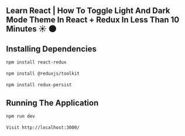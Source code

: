 ## Learn React | How To Toggle Light And Dark Mode Theme In React + Redux In Less Than 10 Minutes ☀️ 🌑

<h2>Installing Dependencies</h2>

`npm install react-redux`
<br><br>
`npm install @reduxjs/toolkit`
<br><br>
`npm install redux-persist`

<h2>Running The Application</h2>

`npm run dev`
<br><br>
`Visit http://localhost:3000/`
<br>
